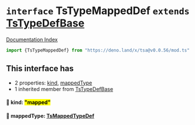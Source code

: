 # `interface` TsTypeMappedDef `extends` [TsTypeDefBase](../private.interface.TsTypeDefBase/README.md)

[Documentation Index](../README.md)

```ts
import {TsTypeMappedDef} from "https://deno.land/x/tsa@v0.0.56/mod.ts"
```

## This interface has

- 2 properties:
[kind](#-kind-mapped),
[mappedType](#-mappedtype-tsmappedtypedef)
- 1 inherited member from [TsTypeDefBase](../private.interface.TsTypeDefBase/README.md)


#### 📄 kind: <mark>"mapped"</mark>



#### 📄 mappedType: [TsMappedTypeDef](../interface.TsMappedTypeDef/README.md)



